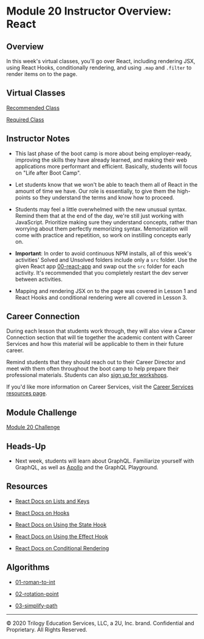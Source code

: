 # Module 20 Instructor Overview: React

## Overview

In this week's virtual classes, you'll go over React, including rendering JSX, using React Hooks, conditionally rendering, and using `.map` and `.filter` to render items on to the page. 

## Virtual Classes

[Recommended Class](./20.1-RECOMMENDED.md)

[Required Class](./20.2-REQUIRED.md)

## Instructor Notes

* This last phase of the boot camp is more about being employer-ready, improving the skills they have already learned, and making their web applications more performant and efficient. Basically, students will focus on "Life after Boot Camp". 

* Let students know that we won't be able to teach them all of React in the amount of time we have. Our role is essentially, to give them the high-points so they understand the terms and know how to proceed.

* Students may feel a little overwhelmed with the new unusual syntax. Remind them that at the end of the day, we're still just working with JavaScript. Prioritize making sure they understand concepts, rather than worrying about them perfectly memorizing syntax. Memorization will come with practice and repetition, so work on instilling concepts early on.

* **Important**: In order to avoid continuous NPM installs, all of this week's activities' Solved and Unsolved folders include only a `src` folder. Use the given React app [00-react-app](../../01-Class-Content/20-React/01-Activities/00-react-app) and swap out the `src` folder for each activity. It's recommended that you completely restart the dev server between activities.

* Mapping and rendering JSX on to the page was covered in Lesson 1 and React Hooks and conditional rendering were all covered in Lesson 3.

## Career Connection

During each lesson that students work through, they will also view a Career Connection section that will tie together the academic content with Career Services and how this material will be applicable to them in their future career.

Remind students that they should reach out to their Career Director and meet with them often throughout the boot camp to help prepare their professional materials. Students can also [sign up for workshops](https://careerservicesonlineevents.splashthat.com/).

If you'd like more information on Career Services, visit the [Career Services resources page](http://bit.ly/CodingCS).

## Module Challenge

[Module 20 Challenge](../../01-Class-Content/20-React/02-Challenge)

## Heads-Up

* Next week, students will learn about GraphQL. Familiarize yourself with GraphQL, as well as [Apollo](https://www.apollographql.com/) and the GraphQL Playground. 

## Resources

* [React Docs on Lists and Keys](https://facebook.github.io/react/docs/lists-and-keys.html) 

* [React Docs on Hooks](https://reactjs.org/docs/hooks-overview.html)

* [React Docs on Using the State Hook](https://reactjs.org/docs/hooks-state.html)

* [React Docs on Using the Effect Hook](https://reactjs.org/docs/hooks-effect.html)

* [React Docs on Conditional Rendering](https://facebook.github.io/react/docs/conditional-rendering.html) 

## Algorithms

* [01-roman-to-int](../../01-Class-Content/20-React/03-Algorithms/01-roman-to-int)

* [02-rotation-point](../../01-Class-Content/20-React/03-Algorithms/02-rotation-point)

* [03-simplify-path](../../01-Class-Content/20-React/03-Algorithms/03-simplify-path)

---
© 2020 Trilogy Education Services, LLC, a 2U, Inc. brand.  Confidential and Proprietary.  All Rights Reserved.